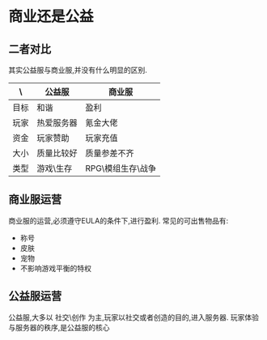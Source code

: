 # 商业还是公益

## 二者对比

其实公益服与商业服,并没有什么明显的区别.

| \ |公益服 | 商业服 |
| ------ | ------ | ------ |
| 目标 | 和谐 | 盈利 |
| 玩家 | 热爱服务器 | 氪金大佬 |
| 资金 | 玩家赞助 | 玩家充值 |
| 大小 | 质量比较好 | 质量参差不齐|
| 类型 | 游戏\生存| RPG\模组生存\战争 |

## 商业服运营

商业服的运营,必须遵守EULA的条件下,进行盈利.
常见的可出售物品有:

* 称号
* 皮肤
* 宠物
* 不影响游戏平衡的特权

## 公益服运营

公益服,大多以 社交\创作 为主,玩家以社交或者创造的目的,进入服务器.
玩家体验与服务器的秩序,是公益服的核心

